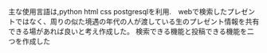 主な使用言語は,python html css postgresqlを利用.　webで検索したプレゼントではなく、周りの似た境遇の年代の人が渡している生のプレゼント情報を共有できる場があれば良いと考え作成した。
検索できる機能と投稿できる機能を二つを作成した
